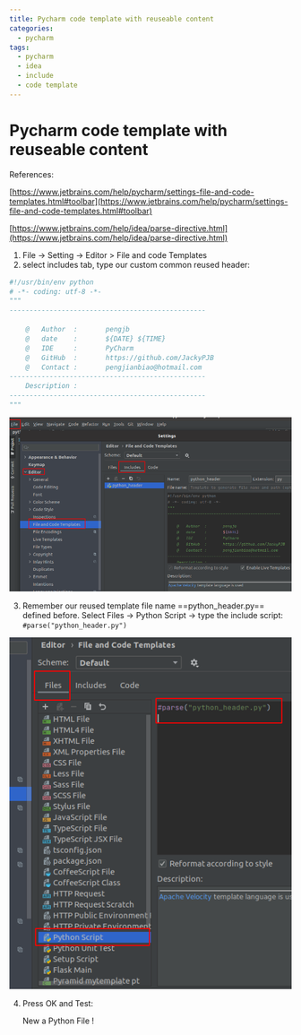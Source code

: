 ```yaml
---
title: Pycharm code template with reuseable content
categories:
  - pycharm
tags:
  - pycharm
  - idea
  - include
  - code template
---
```


# Pycharm code template with reuseable content

References:

[https://www.jetbrains.com/help/pycharm/settings-file-and-code-templates.html#toolbar](https://www.jetbrains.com/help/pycharm/settings-file-and-code-templates.html#toolbar)

[https://www.jetbrains.com/help/idea/parse-directive.html](https://www.jetbrains.com/help/idea/parse-directive.html)

1. File -> Setting -> Editor > File and code Templates
2. select includes tab, type our custom common reused header:

```python
#!/usr/bin/env python
# -*- coding: utf-8 -*-
"""
-------------------------------------------------

    @   Author  :       pengjb
    @   date    :       ${DATE} ${TIME}
    @   IDE     :       PyCharm
    @   GitHub  :       https://github.com/JackyPJB
    @   Contact :       pengjianbiao@hotmail.com
-------------------------------------------------
    Description :       
-------------------------------------------------
"""
```

![image-20210131005527986](/public/img/image-20210131005527986.png)

3. Remember our reused template file name ==python_header.py== defined before.  Select Files -> Python Script -> type the include script:  `#parse("python_header.py")`

![image-20210131010134828](/public/img/image-20210131010134828.png)

4. Press OK and Test:

   New a Python File !